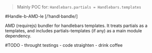 > Mainly POC for: `Handlebars.partials = Handlebars.templates`

#Handle-b-AMD-le [/ˈhandl·bandle/]

AMD (requirejs) bundler for handlebars templates. It treats partials as a templates, and includes partials-templates (if any) as a main module dependency.

#TODO
	- throught testings
	- code straighten
	- drink coffee
